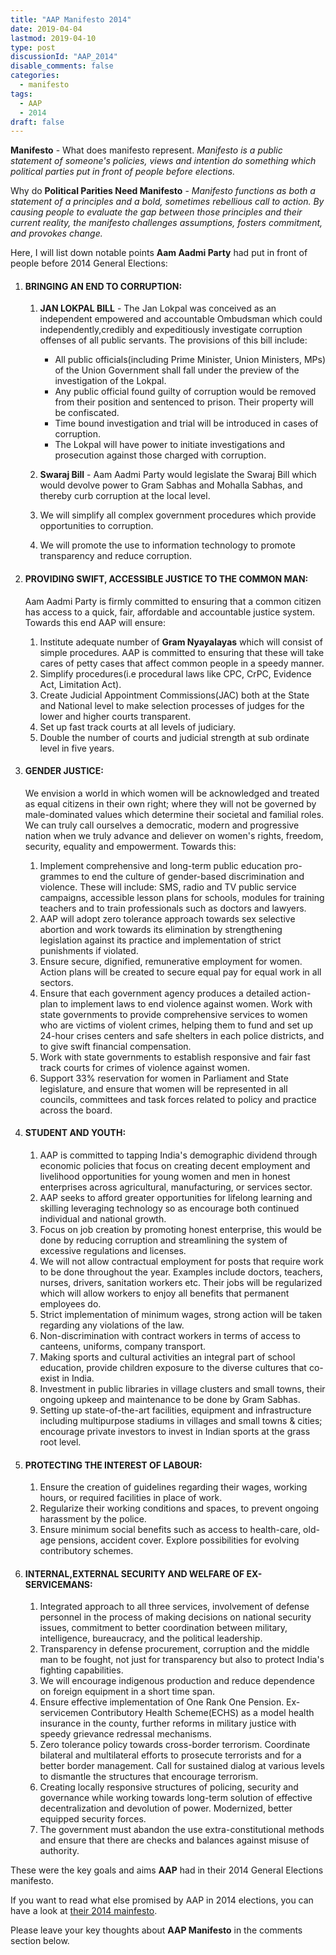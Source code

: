 ```yaml
---
title: "AAP Manifesto 2014"
date: 2019-04-04
lastmod: 2019-04-10
type: post
discussionId: "AAP_2014"
disable_comments: false
categories:
  - manifesto
tags:
  - AAP
  - 2014
draft: false
---
```


**Manifesto** - What does manifesto represent. _Manifesto is a public statement of someone's policies, views and intention do something which political parties put in front of people before elections._

Why do **Political Parities Need Manifesto** - _Manifesto functions as both a statement of a principles and a bold, sometimes
rebellious call to action. By causing people to evaluate the gap between those principles and their current reality, the manifesto challenges assumptions, fosters commitment, and provokes change._

Here, I will list down notable points **Aam Aadmi Party** had put in front of people before 2014 General Elections:

1.  #### BRINGING AN END TO CORRUPTION:

    1. **JAN LOKPAL BILL** - The Jan Lokpal was conceived as an independent empowered and accountable Ombudsman which could independently,credibly and expeditiously investigate corruption offenses of all public servants. The provisions of this bill include:

       - All public officials(including Prime Minister, Union Ministers, MPs) of the Union Government shall fall under the preview of the investigation of the Lokpal.
       - Any public official found guilty of corruption would be removed from their position and sentenced to prison. Their property will be confiscated.
       - Time bound investigation and trial will be introduced in cases of corruption.
       - The Lokpal will have power to initiate investigations and prosecution against those charged with corruption.

    2. **Swaraj Bill** - Aam Aadmi Party would legislate the Swaraj Bill which would devolve power to Gram Sabhas and Mohalla Sabhas, and thereby curb corruption at the local level.
    3. We will simplify all complex government procedures which provide opportunities to corruption.
    4. We will promote the use to information technology to promote transparency and reduce corruption.

2.  #### PROVIDING SWIFT, ACCESSIBLE JUSTICE TO THE COMMON MAN:

    Aam Aadmi Party is firmly committed to ensuring that a common citizen has access to a quick, fair, affordable and accountable justice system. Towards this end AAP will ensure:

    1.  Institute adequate number of **Gram Nyayalayas** which will consist of simple procedures. AAP is committed to ensuring that these will take cares of petty cases that affect common people in a speedy manner.
    2.  Simplify procedures(i.e procedural laws like CPC, CrPC, Evidence Act, Limitation Act).
    3.  Create Judicial Appointment Commissions(JAC) both at the State and National level to make selection processes of judges for the lower and higher courts transparent.
    4.  Set up fast track courts at all levels of judiciary.
    5.  Double the number of courts and judicial strength at sub ordinate level in five years.

3.  #### GENDER JUSTICE:

    We envision a world in which women will be acknowledged and treated as equal citizens in their own right; where they will not be governed by male-dominated values which determine their societal and familial roles. We can truly call ourselves a democratic, modern and progressive nation when we truly advance and deliever on women's rights, freedom, security, equality and empowerment. Towards this:

    1. Implement comprehensive and long-term public education pro-grammes to end the culture of gender-based discrimination and violence. These will include: SMS, radio and TV public service campaigns, accessible lesson plans for schools, modules for training teachers and to train professionals such as doctors and lawyers.
    2. AAP will adopt zero tolerance approach towards sex selective abortion and work towards its elimination by strengthening legislation against its practice and implementation of strict punishments if violated.
    3. Ensure secure, dignified, remunerative employment for women. Action plans will be created to secure equal pay for equal work in all sectors.
    4. Ensure that each government agency produces a detailed action-plan to implement laws to end violence against women. Work with state governments to provide comprehensive services to women who are victims of violent crimes, helping them to fund and set up 24-hour crises centers and safe shelters in each police districts, and to give swift financial compensation.
    5. Work with state governments to establish responsive and fair fast track courts for crimes of violence against women.
    6. Support 33% reservation for women in Parliament and State legislature, and ensure that women will be represented in all councils, committees and task forces related to policy and practice across the board.

4.  #### STUDENT AND YOUTH:

    1. AAP is committed to tapping India's demographic dividend through economic policies that focus on creating decent employment and livelihood opportunities for young women and men in honest enterprises across agricultural, manufacturing, or services sector.
    2. AAP seeks to afford greater opportunities for lifelong learning and skilling leveraging technology so as encourage both continued individual and national growth.
    3. Focus on job creation by promoting honest enterprise, this would be done by reducing corruption and streamlining the system of excessive regulations and licenses.
    4. We will not allow contractual employment for posts that require work to be done throughout the year. Examples include doctors, teachers, nurses, drivers, sanitation workers etc. Their jobs will be regularized which will allow workers to enjoy all benefits that permanent employees do.
    5. Strict implementation of minimum wages, strong action will be taken regarding any violations of the law.
    6. Non-discrimination with contract workers in terms of access to canteens, uniforms, company transport.
    7. Making sports and cultural activities an integral part of school education, provide children exposure to the diverse cultures that co-exist in India.
    8. Investment in public libraries in village clusters and small towns, their ongoing upkeep and maintenance to be done by Gram Sabhas.
    9. Setting up state-of-the-art facilities, equipment and infrastructure including multipurpose stadiums in villages and small towns & cities; encourage private investors to invest in Indian sports at the grass root level.

5.  #### PROTECTING THE INTEREST OF LABOUR:

    1. Ensure the creation of guidelines regarding their wages, working hours, or required facilities in place of work.
    2. Regularize their working conditions and spaces, to prevent ongoing harassment by the police.
    3. Ensure minimum social benefits such as access to health-care, old-age pensions, accident cover. Explore possibilities for evolving contributory schemes.

6.  #### INTERNAL,EXTERNAL SECURITY AND WELFARE OF EX-SERVICEMANS:

    1. Integrated approach to all three services, involvement of defense personnel in the process of making decisions on national security issues, commitment to better coordination between military, intelligence, bureaucracy, and the political leadership.
    2. Transparency in defense procurement, corruption and the middle man to be fought, not just for transparency but also to protect India's fighting capabilities.
    3. We will encourage indigenous production and reduce dependence on foreign equipment in a short time span.
    4. Ensure effective implementation of One Rank One Pension. Ex-servicemen Contributory Health Scheme(ECHS) as a model health insurance in the county, further reforms in military justice with speedy grievance redressal mechanisms.
    5. Zero tolerance policy towards cross-border terrorism. Coordinate bilateral and multilateral efforts to prosecute terrorists and for a better border management. Call for sustained dialog at various levels to dismantle the structures that encourage terrorism.
    6. Creating locally responsive structures of policing, security and governance while working towards long-term solution of effective decentralization and devolution of power. Modernized, better equipped security forces.
    7. The government must abandon the use extra-constitutional methods and ensure that there are checks and balances against misuse of authority.

These were the key goals and aims **AAP** had in their 2014 General Elections manifesto.

If you want to read what else promised by AAP in 2014 elections, you can have a look at [their 2014 mainfesto][1].

Please leave your key thoughts about **AAP Manifesto** in the comments section below.

[1]: https://s3.ap-south-1.amazonaws.com/thepolicy/manifesto/AAP_1826416a.pdf
